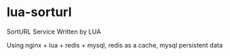 # lua-sorturl
SortURL Service Written by LUA

Using nginx + lua + redis + mysql, redis as a cache, mysql persistent data
